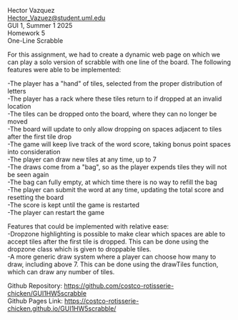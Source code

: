 Hector Vazquez  
Hector_Vazuez@student.uml.edu  
GUI 1, Summer 1 2025  
Homework 5  
One-Line Scrabble

For this assignment, we had to create a dynamic web page on which we can play a solo version of scrabble with one line of the board. The following features were able to be implemented:

-The player has a "hand" of tiles, selected from the proper distribution of letters  
-The player has a rack where these tiles return to if dropped at an invalid location  
-The tiles can be dropped onto the board, where they can no longer be moved  
-The board will update to only allow dropping on spaces adjacent to tiles after the first tile drop  
-The game will keep live track of the word score, taking bonus point spaces into consideration  
-The player can draw new tiles at any time, up to 7  
-The draws come from a "bag", so as the player expends tiles they will not be seen again  
-The bag can fully empty, at which time there is no way to refill the bag  
-The player can submit the word at any time, updating the total score and resetting the board  
-The score is kept until the game is restarted  
-The player can restart the game  

Features that could be implemented with relative ease:  
-Dropzone highlighting is possible to make clear which spaces are able to accept tiles after the first tile is dropped. This can be done using the dropzone class which is given to droppable tiles.  
-A more generic draw system where a player can choose how many to draw, including above 7. This can be done using the drawTiles function, which can draw any number of tiles.  

Github Repository: https://github.com/costco-rotisserie-chicken/GUI1HW5scrabble  
Github Pages Link: https://costco-rotisserie-chicken.github.io/GUI1HW5scrabble/
